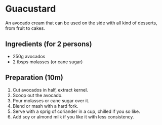 # Guacustard

An avocado cream that can be used on the side with all kind of desserts, from fruit to cakes.

## Ingredients (for 2 persons)

* 250g avocados
* 2 tbsps molasses (or cane sugar)

## Preparation (10m)

1. Cut avocados in half, extract kernel.
2. Scoop out the avocado.
3. Pour molasses or cane sugar over it.
4. Blend or mash with a hard fork.
5. Serve with a sprig of coriander in a cup, chilled if you so like.
6. Add soy or almond milk if you like it with less consistency.